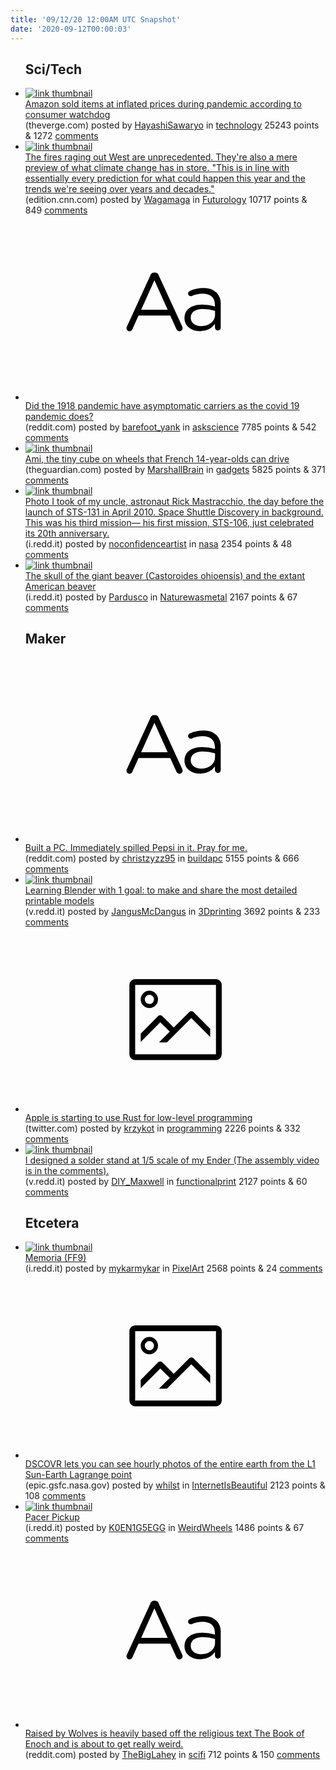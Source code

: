 ```yaml
---
title: '09/12/20 12:00AM UTC Snapshot'
date: '2020-09-12T00:00:03'
---
```

<ul>
<h2>Sci/Tech</h2>

<li><a href='https://www.theverge.com/2020/9/11/21431962/public-citizen-amazon-price-gouging-coronavirus-covid-19-hand-sanitizer-masks-soap-toilet-paper'><img src='https://b.thumbs.redditmedia.com/Nr8w3uNUlK07_LukBhx-1bmldkw9roZyezbdMdxdiqk.jpg' alt='link thumbnail'></a><div><div class='linkTitle'><a href='https://www.theverge.com/2020/9/11/21431962/public-citizen-amazon-price-gouging-coronavirus-covid-19-hand-sanitizer-masks-soap-toilet-paper'>Amazon sold items at inflated prices during pandemic according to consumer watchdog</a></div>(theverge.com) posted by <a href='https://www.reddit.com/user/HayashiSawaryo'>HayashiSawaryo</a> in <a href='https://www.reddit.com/r/technology'>technology</a> 25243 points & 1272 <a href='https://www.reddit.com/r/technology/comments/iqqz16/amazon_sold_items_at_inflated_prices_during/'>comments</a></div></li>

<li><a href='https://edition.cnn.com/2020/09/11/weather/western-wildfires-climate-change-future/index.html?utm_source=feedburner&amp;utm_medium=feed&amp;utm_campaign=Feed%3A+rss%2Fcnn_latest+%28RSS%3A+CNN+-+Most+Recent%29'><img src='https://b.thumbs.redditmedia.com/59eeSsjRDk6ZLE1d_DkMF9UT79WejyNDKupdC-elIqg.jpg' alt='link thumbnail'></a><div><div class='linkTitle'><a href='https://edition.cnn.com/2020/09/11/weather/western-wildfires-climate-change-future/index.html?utm_source=feedburner&amp;utm_medium=feed&amp;utm_campaign=Feed%3A+rss%2Fcnn_latest+%28RSS%3A+CNN+-+Most+Recent%29'>The fires raging out West are unprecedented. They're also a mere preview of what climate change has in store. "This is in line with essentially every prediction for what could happen this year and the trends we're seeing over years and decades."</a></div>(edition.cnn.com) posted by <a href='https://www.reddit.com/user/Wagamaga'>Wagamaga</a> in <a href='https://www.reddit.com/r/Futurology'>Futurology</a> 10717 points & 849 <a href='https://www.reddit.com/r/Futurology/comments/iqt0j8/the_fires_raging_out_west_are_unprecedented/'>comments</a></div></li>

<li><a href='https://www.reddit.com/r/askscience/comments/iqrjs9/did_the_1918_pandemic_have_asymptomatic_carriers/'><svg version='1.1' viewBox='-34 -12 104 64' preserveAspectRatio='xMidYMid slice' xmlns='http://www.w3.org/2000/svg' xmlns:xlink='http://www.w3.org/1999/xlink'>
    <title>text link thumbnail</title>
    <path d='M12.19,8.84a1.45,1.45,0,0,0-1.4-1h-.12a1.46,1.46,0,0,0-1.42,1L1.14,26.56a1.29,1.29,0,0,0-.14.59,1,1,0,0,0,1,1,1.12,1.12,0,0,0,1.08-.77l2.08-4.65h11l2.08,4.59a1.24,1.24,0,0,0,1.12.83,1.08,1.08,0,0,0,1.08-1.08,1.64,1.64,0,0,0-.14-.57ZM6.08,20.71l4.59-10.22,4.6,10.22Z'>
    </path>
    <path d='M32.24,14.78A6.35,6.35,0,0,0,27.6,13.2a11.36,11.36,0,0,0-4.7,1,1,1,0,0,0-.58.89,1,1,0,0,0,.94.92,1.23,1.23,0,0,0,.39-.08,8.87,8.87,0,0,1,3.72-.81c2.7,0,4.28,1.33,4.28,3.92v.5a15.29,15.29,0,0,0-4.42-.61c-3.64,0-6.14,1.61-6.14,4.64v.05c0,2.95,2.7,4.48,5.37,4.48a6.29,6.29,0,0,0,5.19-2.48V26.9a1,1,0,0,0,1,1,1,1,0,0,0,1-1.06V19A5.71,5.71,0,0,0,32.24,14.78Zm-.56,7.7c0,2.28-2.17,3.89-4.81,3.89-1.94,0-3.61-1.06-3.61-2.86v-.06c0-1.8,1.5-3,4.2-3a15.2,15.2,0,0,1,4.22.61Z'>
    </path>
    </svg></a><div><div class='linkTitle'><a href='https://www.reddit.com/r/askscience/comments/iqrjs9/did_the_1918_pandemic_have_asymptomatic_carriers/'>Did the 1918 pandemic have asymptomatic carriers as the covid 19 pandemic does?</a></div>(reddit.com) posted by <a href='https://www.reddit.com/user/barefoot_yank'>barefoot_yank</a> in <a href='https://www.reddit.com/r/askscience'>askscience</a> 7785 points & 542 <a href='https://www.reddit.com/r/askscience/comments/iqrjs9/did_the_1918_pandemic_have_asymptomatic_carriers/'>comments</a></div></li>

<li><a href='https://www.theguardian.com/world/2020/sep/11/ami-the-tiny-cube-on-wheels-that-french-14-year-olds-can-drive?CMP=oth_b-aplnews_d-1'><img src='https://a.thumbs.redditmedia.com/FZIhqfh96Yl-Zo_PRzfVJOQFLJG1rI2vZlfjPaPEhL0.jpg' alt='link thumbnail'></a><div><div class='linkTitle'><a href='https://www.theguardian.com/world/2020/sep/11/ami-the-tiny-cube-on-wheels-that-french-14-year-olds-can-drive?CMP=oth_b-aplnews_d-1'>Ami, the tiny cube on wheels that French 14-year-olds can drive</a></div>(theguardian.com) posted by <a href='https://www.reddit.com/user/MarshallBrain'>MarshallBrain</a> in <a href='https://www.reddit.com/r/gadgets'>gadgets</a> 5825 points & 371 <a href='https://www.reddit.com/r/gadgets/comments/iqsatt/ami_the_tiny_cube_on_wheels_that_french/'>comments</a></div></li>

<li><a href='https://i.redd.it/1lwmpxqzbjm51.jpg'><img src='https://b.thumbs.redditmedia.com/gpRv0AvbZN2QFZaNYOPS3IeFRpgDboB1MYW1RMJ0_eQ.jpg' alt='link thumbnail'></a><div><div class='linkTitle'><a href='https://i.redd.it/1lwmpxqzbjm51.jpg'>Photo I took of my uncle, astronaut Rick Mastracchio, the day before the launch of STS-131 in April 2010. Space Shuttle Discovery in background. This was his third mission— his first mission, STS-106, just celebrated its 20th anniversary.</a></div>(i.redd.it) posted by <a href='https://www.reddit.com/user/noconfidenceartist'>noconfidenceartist</a> in <a href='https://www.reddit.com/r/nasa'>nasa</a> 2354 points & 48 <a href='https://www.reddit.com/r/nasa/comments/iqsdv8/photo_i_took_of_my_uncle_astronaut_rick/'>comments</a></div></li>

<li><a href='https://i.redd.it/m89ghtdopim51.jpg'><img src='https://b.thumbs.redditmedia.com/56VVJOi6WWgGIEG7uyyij3cKBp83mG1-Chqkh6TkEro.jpg' alt='link thumbnail'></a><div><div class='linkTitle'><a href='https://i.redd.it/m89ghtdopim51.jpg'>The skull of the giant beaver (Castoroides ohioensis) and the extant American beaver</a></div>(i.redd.it) posted by <a href='https://www.reddit.com/user/Pardusco'>Pardusco</a> in <a href='https://www.reddit.com/r/Naturewasmetal'>Naturewasmetal</a> 2167 points & 67 <a href='https://www.reddit.com/r/Naturewasmetal/comments/iqq4rz/the_skull_of_the_giant_beaver_castoroides/'>comments</a></div></li>

<h2>Maker</h2>

<li><a href='https://www.reddit.com/r/buildapc/comments/iqjkce/built_a_pc_immediately_spilled_pepsi_in_it_pray/'><svg version='1.1' viewBox='-34 -12 104 64' preserveAspectRatio='xMidYMid slice' xmlns='http://www.w3.org/2000/svg' xmlns:xlink='http://www.w3.org/1999/xlink'>
    <title>text link thumbnail</title>
    <path d='M12.19,8.84a1.45,1.45,0,0,0-1.4-1h-.12a1.46,1.46,0,0,0-1.42,1L1.14,26.56a1.29,1.29,0,0,0-.14.59,1,1,0,0,0,1,1,1.12,1.12,0,0,0,1.08-.77l2.08-4.65h11l2.08,4.59a1.24,1.24,0,0,0,1.12.83,1.08,1.08,0,0,0,1.08-1.08,1.64,1.64,0,0,0-.14-.57ZM6.08,20.71l4.59-10.22,4.6,10.22Z'>
    </path>
    <path d='M32.24,14.78A6.35,6.35,0,0,0,27.6,13.2a11.36,11.36,0,0,0-4.7,1,1,1,0,0,0-.58.89,1,1,0,0,0,.94.92,1.23,1.23,0,0,0,.39-.08,8.87,8.87,0,0,1,3.72-.81c2.7,0,4.28,1.33,4.28,3.92v.5a15.29,15.29,0,0,0-4.42-.61c-3.64,0-6.14,1.61-6.14,4.64v.05c0,2.95,2.7,4.48,5.37,4.48a6.29,6.29,0,0,0,5.19-2.48V26.9a1,1,0,0,0,1,1,1,1,0,0,0,1-1.06V19A5.71,5.71,0,0,0,32.24,14.78Zm-.56,7.7c0,2.28-2.17,3.89-4.81,3.89-1.94,0-3.61-1.06-3.61-2.86v-.06c0-1.8,1.5-3,4.2-3a15.2,15.2,0,0,1,4.22.61Z'>
    </path>
    </svg></a><div><div class='linkTitle'><a href='https://www.reddit.com/r/buildapc/comments/iqjkce/built_a_pc_immediately_spilled_pepsi_in_it_pray/'>Built a PC. Immediately spilled Pepsi in it. Pray for me.</a></div>(reddit.com) posted by <a href='https://www.reddit.com/user/christzyzz95'>christzyzz95</a> in <a href='https://www.reddit.com/r/buildapc'>buildapc</a> 5155 points & 666 <a href='https://www.reddit.com/r/buildapc/comments/iqjkce/built_a_pc_immediately_spilled_pepsi_in_it_pray/'>comments</a></div></li>

<li><a href='https://v.redd.it/zdfzw4hscfm51'><img src='https://b.thumbs.redditmedia.com/eyEDjOckuaVsjcYyEDulgT4eOw2CFwy9PyLO9tBtt-c.jpg' alt='link thumbnail'></a><div><div class='linkTitle'><a href='https://v.redd.it/zdfzw4hscfm51'>Learning Blender with 1 goal: to make and share the most detailed printable models</a></div>(v.redd.it) posted by <a href='https://www.reddit.com/user/JangusMcDangus'>JangusMcDangus</a> in <a href='https://www.reddit.com/r/3Dprinting'>3Dprinting</a> 3692 points & 233 <a href='https://www.reddit.com/r/3Dprinting/comments/iqhcbj/learning_blender_with_1_goal_to_make_and_share/'>comments</a></div></li>

<li><a href='https://twitter.com/oskargroth/status/1301502690409709568?s=10'><svg version='1.1' viewBox='-34 -14 104 64' preserveAspectRatio='xMidYMid meet' xmlns='http://www.w3.org/2000/svg' xmlns:xlink='http://www.w3.org/1999/xlink'>
    <title>link thumbnail</title>
    <path d='M32,4H4A2,2,0,0,0,2,6V30a2,2,0,0,0,2,2H32a2,2,0,0,0,2-2V6A2,2,0,0,0,32,4ZM4,30V6H32V30Z'></path>
    <path d='M8.92,14a3,3,0,1,0-3-3A3,3,0,0,0,8.92,14Zm0-4.6A1.6,1.6,0,1,1,7.33,11,1.6,1.6,0,0,1,8.92,9.41Z'></path>
    <path d='M22.78,15.37l-5.4,5.4-4-4a1,1,0,0,0-1.41,0L5.92,22.9v2.83l6.79-6.79L16,22.18l-3.75,3.75H15l8.45-8.45L30,24V21.18l-5.81-5.81A1,1,0,0,0,22.78,15.37Z'></path>
    </svg></a><div><div class='linkTitle'><a href='https://twitter.com/oskargroth/status/1301502690409709568?s=10'>Apple is starting to use Rust for low-level programming</a></div>(twitter.com) posted by <a href='https://www.reddit.com/user/krzykot'>krzykot</a> in <a href='https://www.reddit.com/r/programming'>programming</a> 2226 points & 332 <a href='https://www.reddit.com/r/programming/comments/iqm8wi/apple_is_starting_to_use_rust_for_lowlevel/'>comments</a></div></li>

<li><a href='https://v.redd.it/5m44z4r0yim51'><img src='https://b.thumbs.redditmedia.com/GInMe_v67MOjBZHp8fmXlhmoYKEGYLEd9AXcUk5NYyg.jpg' alt='link thumbnail'></a><div><div class='linkTitle'><a href='https://v.redd.it/5m44z4r0yim51'>I designed a solder stand at 1/5 scale of my Ender (The assembly video is in the comments).</a></div>(v.redd.it) posted by <a href='https://www.reddit.com/user/DIY_Maxwell'>DIY_Maxwell</a> in <a href='https://www.reddit.com/r/functionalprint'>functionalprint</a> 2127 points & 60 <a href='https://www.reddit.com/r/functionalprint/comments/iqqy9i/i_designed_a_solder_stand_at_15_scale_of_my_ender/'>comments</a></div></li>

<h2>Etcetera</h2>

<li><a href='https://i.redd.it/co77d5pe3jm51.png'><img src='https://b.thumbs.redditmedia.com/C_M5AQE_Y5_h2XRwxXY6lqtcdPFcIm2qQOzeBFpuhEI.jpg' alt='link thumbnail'></a><div><div class='linkTitle'><a href='https://i.redd.it/co77d5pe3jm51.png'>Memoria (FF9)</a></div>(i.redd.it) posted by <a href='https://www.reddit.com/user/mykarmykar'>mykarmykar</a> in <a href='https://www.reddit.com/r/PixelArt'>PixelArt</a> 2568 points & 24 <a href='https://www.reddit.com/r/PixelArt/comments/iqrhid/memoria_ff9/'>comments</a></div></li>

<li><a href='https://epic.gsfc.nasa.gov/'><svg version='1.1' viewBox='-34 -14 104 64' preserveAspectRatio='xMidYMid meet' xmlns='http://www.w3.org/2000/svg' xmlns:xlink='http://www.w3.org/1999/xlink'>
    <title>link thumbnail</title>
    <path d='M32,4H4A2,2,0,0,0,2,6V30a2,2,0,0,0,2,2H32a2,2,0,0,0,2-2V6A2,2,0,0,0,32,4ZM4,30V6H32V30Z'></path>
    <path d='M8.92,14a3,3,0,1,0-3-3A3,3,0,0,0,8.92,14Zm0-4.6A1.6,1.6,0,1,1,7.33,11,1.6,1.6,0,0,1,8.92,9.41Z'></path>
    <path d='M22.78,15.37l-5.4,5.4-4-4a1,1,0,0,0-1.41,0L5.92,22.9v2.83l6.79-6.79L16,22.18l-3.75,3.75H15l8.45-8.45L30,24V21.18l-5.81-5.81A1,1,0,0,0,22.78,15.37Z'></path>
    </svg></a><div><div class='linkTitle'><a href='https://epic.gsfc.nasa.gov/'>DSCOVR lets you can see hourly photos of the entire earth from the L1 Sun-Earth Lagrange point</a></div>(epic.gsfc.nasa.gov) posted by <a href='https://www.reddit.com/user/whilst'>whilst</a> in <a href='https://www.reddit.com/r/InternetIsBeautiful'>InternetIsBeautiful</a> 2123 points & 108 <a href='https://www.reddit.com/r/InternetIsBeautiful/comments/iqn7i3/dscovr_lets_you_can_see_hourly_photos_of_the/'>comments</a></div></li>

<li><a href='https://i.redd.it/gb967sa23im51.jpg'><img src='https://b.thumbs.redditmedia.com/VPqTllB49BcEK2mABHTygzhOBTx2E4OFYhlHmNQGYys.jpg' alt='link thumbnail'></a><div><div class='linkTitle'><a href='https://i.redd.it/gb967sa23im51.jpg'>Pacer Pickup</a></div>(i.redd.it) posted by <a href='https://www.reddit.com/user/K0EN1G5EGG'>K0EN1G5EGG</a> in <a href='https://www.reddit.com/r/WeirdWheels'>WeirdWheels</a> 1486 points & 67 <a href='https://www.reddit.com/r/WeirdWheels/comments/iqoc7t/pacer_pickup/'>comments</a></div></li>

<li><a href='https://www.reddit.com/r/scifi/comments/iqou89/raised_by_wolves_is_heavily_based_off_the/'><svg version='1.1' viewBox='-34 -12 104 64' preserveAspectRatio='xMidYMid slice' xmlns='http://www.w3.org/2000/svg' xmlns:xlink='http://www.w3.org/1999/xlink'>
    <title>text link thumbnail</title>
    <path d='M12.19,8.84a1.45,1.45,0,0,0-1.4-1h-.12a1.46,1.46,0,0,0-1.42,1L1.14,26.56a1.29,1.29,0,0,0-.14.59,1,1,0,0,0,1,1,1.12,1.12,0,0,0,1.08-.77l2.08-4.65h11l2.08,4.59a1.24,1.24,0,0,0,1.12.83,1.08,1.08,0,0,0,1.08-1.08,1.64,1.64,0,0,0-.14-.57ZM6.08,20.71l4.59-10.22,4.6,10.22Z'>
    </path>
    <path d='M32.24,14.78A6.35,6.35,0,0,0,27.6,13.2a11.36,11.36,0,0,0-4.7,1,1,1,0,0,0-.58.89,1,1,0,0,0,.94.92,1.23,1.23,0,0,0,.39-.08,8.87,8.87,0,0,1,3.72-.81c2.7,0,4.28,1.33,4.28,3.92v.5a15.29,15.29,0,0,0-4.42-.61c-3.64,0-6.14,1.61-6.14,4.64v.05c0,2.95,2.7,4.48,5.37,4.48a6.29,6.29,0,0,0,5.19-2.48V26.9a1,1,0,0,0,1,1,1,1,0,0,0,1-1.06V19A5.71,5.71,0,0,0,32.24,14.78Zm-.56,7.7c0,2.28-2.17,3.89-4.81,3.89-1.94,0-3.61-1.06-3.61-2.86v-.06c0-1.8,1.5-3,4.2-3a15.2,15.2,0,0,1,4.22.61Z'>
    </path>
    </svg></a><div><div class='linkTitle'><a href='https://www.reddit.com/r/scifi/comments/iqou89/raised_by_wolves_is_heavily_based_off_the/'>Raised by Wolves is heavily based off the religious text The Book of Enoch and is about to get really weird.</a></div>(reddit.com) posted by <a href='https://www.reddit.com/user/TheBigLahey'>TheBigLahey</a> in <a href='https://www.reddit.com/r/scifi'>scifi</a> 712 points & 150 <a href='https://www.reddit.com/r/scifi/comments/iqou89/raised_by_wolves_is_heavily_based_off_the/'>comments</a></div></li>

</ul>
